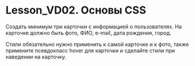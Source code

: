 # Lesson_VD02. Основы CSS
Создать минимум три карточки с информацией о пользователях. 
На карточке должно быть фото, ФИО, e-mail, дата рождения, город.

Стили обязательно нужно применить к самой карточке и к фото, 
также примените псевдокласс hover для карточки и сделайте стили 
при наведении на карточку.